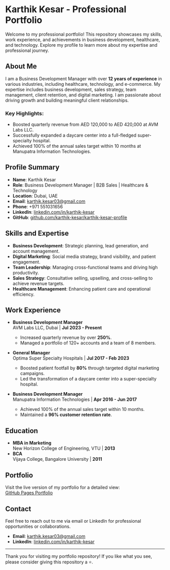 # Karthik Kesar - Professional Portfolio

Welcome to my professional portfolio! This repository showcases my skills, work experience, and achievements in business development, healthcare, and technology. Explore my profile to learn more about my expertise and professional journey.

## About Me

I am a Business Development Manager with over **12 years of experience** in various industries, including healthcare, technology, and e-commerce. My expertise includes business development, sales strategy, team management, client retention, and digital marketing. I am passionate about driving growth and building meaningful client relationships.

### Key Highlights:
- Boosted quarterly revenue from AED 120,000 to AED 420,000 at AVM Labs LLC.
- Successfully expanded a daycare center into a full-fledged super-specialty hospital.
- Achieved 100% of the annual sales target within 10 months at Manupatra Information Technologies.

## Profile Summary

- **Name**: Karthik Kesar  
- **Role**: Business Development Manager | B2B Sales | Healthcare & Technology  
- **Location**: Dubai, UAE  
- **Email**: [karthik.kesar03@gmail.com](mailto:karthik.kesar03@gmail.com)  
- **Phone**: +971 551031656  
- **LinkedIn**: [linkedin.com/in/karthik-kesar](https://linkedin.com/in/karthik-kesar)  
- **GitHub**: [github.com/karthik-kesar/karthik-kesar-profile](https://github.com/karthik-kesar/karthik-kesar-profile)

## Skills and Expertise

- **Business Development**: Strategic planning, lead generation, and account management.
- **Digital Marketing**: Social media strategy, brand visibility, and patient engagement.
- **Team Leadership**: Managing cross-functional teams and driving high productivity.
- **Sales Strategy**: Consultative selling, upselling, and cross-selling to achieve revenue targets.
- **Healthcare Management**: Enhancing patient care and operational efficiency.

## Work Experience

- **Business Development Manager**  
  AVM Labs LLC, Dubai | **Jul 2023 - Present**  
  - Increased quarterly revenue by over **250%**.  
  - Managed a portfolio of 120+ accounts and a team of 8 members.  

- **General Manager**  
  Optima Super Specialty Hospitals | **Jul 2017 - Feb 2023**  
  - Boosted patient footfall by **80%** through targeted digital marketing campaigns.  
  - Led the transformation of a daycare center into a super-specialty hospital.

- **Business Development Manager**  
  Manupatra Information Technologies | **Apr 2016 - Jun 2017**  
  - Achieved 100% of the annual sales target within 10 months.  
  - Maintained a **96% customer retention rate**.

## Education

- **MBA in Marketing**  
  New Horizon College of Engineering, VTU | **2013**  
- **BCA**  
  Vijaya College, Bangalore University | **2011**

## Portfolio

Visit the live version of my portfolio for a detailed view:  
[GitHub Pages Portfolio](https://karthik-kesar.github.io/karthik-kesar-profile)

## Contact

Feel free to reach out to me via email or LinkedIn for professional opportunities or collaborations.

- **Email**: [karthik.kesar03@gmail.com](mailto:karthik.kesar03@gmail.com)  
- **LinkedIn**: [linkedin.com/in/karthik-kesar](https://linkedin.com/in/karthik-kesar)

---

Thank you for visiting my portfolio repository! If you like what you see, please consider giving this repository a ⭐.
